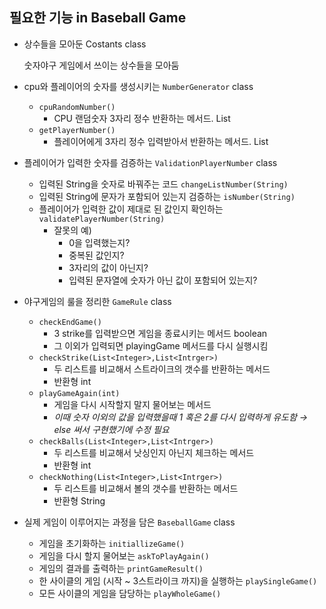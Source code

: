 ## 필요한 기능 in Baseball Game

- 상수들을 모아둔 Costants class

  숫자야구 게임에서 쓰이는 상수들을 모아둠

- cpu와 플레이어의 숫자를 생성시키는 `NumberGenerator` class
    - `cpuRandomNumber()`
        - CPU 랜덤숫자 3자리 정수 반환하는 메서드. List<Interger>
    - `getPlayerNumber()`
        - 플레이어에게 3자리 정수 입력받아서 반환하는 메서드. List<Interger>
- 플레이어가 입력한 숫자를 검증하는 `ValidationPlayerNumber` class
    - 입력된 String을 숫자로 바꿔주는 코드 `changeListNumber(String)`
    - 입력된 String에 문자가 포함되어 있는지 검증하는 `isNumber(String)`
    - 플레이어가 입력한 값이 제대로 된 값인지 확인하는 `validatePlayerNumber(String)`
        - 잘못의 예)
            - 0을 입력했는지?
            - 중복된 값인지?
            - 3자리의 값이 아닌지?
            - 입력된 문자열에 숫자가 아닌 값이 포함되어 있는지?
- 야구게임의 룰을 정리한 `GameRule` class
    - `checkEndGame()`
        - 3 strike를 입력받으면 게임을 종료시키는 메서드 boolean
        - 그 이외가 입력되면 playingGame 메서드를 다시 실행시킴
    - `checkStrike(List<Integer>,List<Intrger>)`
        - 두 리스트를 비교해서 스트라이크의 갯수를 반환하는 메서드
        - 반환형 int
    - `playGameAgain(int)`
        - 게임을 다시 시작할지 말지 물어보는 메서드
        - *이때 숫자 이외의 값을 입력했을때 1 혹은 2를 다시 입력하게 유도함 → else 써서 구현했기에 수정 필요*
    - `checkBalls(List<Integer>,List<Intrger>)`
        - 두 리스트를 비교해서 낫싱인지 아닌지 체크하는 메서드
        - 반환형 int
    - `checkNothing(List<Integer>,List<Intrger>)`
        - 두 리스트를 비교해서 볼의 갯수를 반환하는 메서드
        - 반환형 String
- 실제 게임이 이루어지는 과정을 담은 `BaseballGame` class
    - 게임을 초기화하는 `initiallizeGame()`
    - 게임을 다시 할지 물어보는 `askToPlayAgain()`
    - 게임의 결과를 출력하는 `printGameResult()`
    - 한 사이클의 게임 (시작 ~ 3스트라이크 까지)을 실행하는 `playSingleGame()`
    - 모든 사이클의 게임을 담당하는 `playWholeGame()`